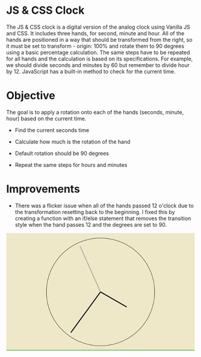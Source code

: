 # JS & CSS Clock

The JS & CSS clock is a digital version of the analog clock using Vanilla JS and CSS. It includes three hands, for second, minute and hour. All of the hands are positioned in a way that should be transformed from the right, so it must be set to transform - origin: 100% and rotate them to 90 degrees using a basic percentage calculation. The same steps have to be repeated for all hands and the calculation is based on its specifications. For example, we should divide seconds and minutes by 60 but remember to divide hour by 12.  JavaScript has a built-in method to check for the current time.


# Objective

The goal is to apply a rotation onto each of the hands (seconds, minute, hour) based on the current time.

- Find the current seconds time

- Calculate how much is the rotation of the hand

- Default rotation should be 90 degrees

- Repeat the same steps for hours and minutes


# Improvements

- There was a flicker issue when all of the hands passed 12 o'clock due to the transformation resetting back to the beginning. I fixed this by creating a function with an if/else statement that removes the transition style when the hand passes 12 and the degrees are set to 90.


![gif](clock-js-css.gif)
